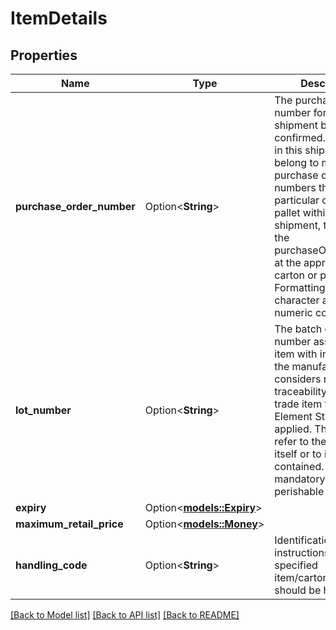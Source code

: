 # ItemDetails

## Properties

Name | Type | Description | Notes
------------ | ------------- | ------------- | -------------
**purchase_order_number** | Option<**String**> | The purchase order number for the shipment being confirmed. If the items in this shipment belong to multiple purchase order numbers that are in particular carton or pallet within the shipment, then provide the purchaseOrderNumber at the appropriate carton or pallet level. Formatting Notes: 8-character alpha-numeric code. | [optional]
**lot_number** | Option<**String**> | The batch or lot number associates an item with information the manufacturer considers relevant for traceability of the trade item to which the Element String is applied. The data may refer to the trade item itself or to items contained. This field is mandatory for all perishable items. | [optional]
**expiry** | Option<[**models::Expiry**](Expiry.md)> |  | [optional]
**maximum_retail_price** | Option<[**models::Money**](Money.md)> |  | [optional]
**handling_code** | Option<**String**> | Identification of the instructions on how specified item/carton/pallet should be handled. | [optional]

[[Back to Model list]](../README.md#documentation-for-models) [[Back to API list]](../README.md#documentation-for-api-endpoints) [[Back to README]](../README.md)


